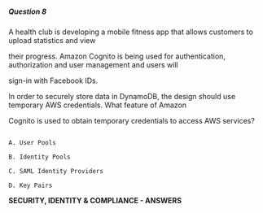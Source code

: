 ##### Question 8

A health club is developing a mobile fitness app that allows customers to upload
statistics and view

their progress. Amazon Cognito is being used for authentication, authorization
and user management and users will

sign-in with Facebook IDs.

In order to securely store data in DynamoDB, the design should use temporary AWS
credentials. What feature of Amazon

Cognito is used to obtain temporary credentials to access AWS services?

```

A. User Pools

B. Identity Pools

C. SAML Identity Providers

D. Key Pairs

```

**SECURITY, IDENTITY & COMPLIANCE - ANSWERS**

